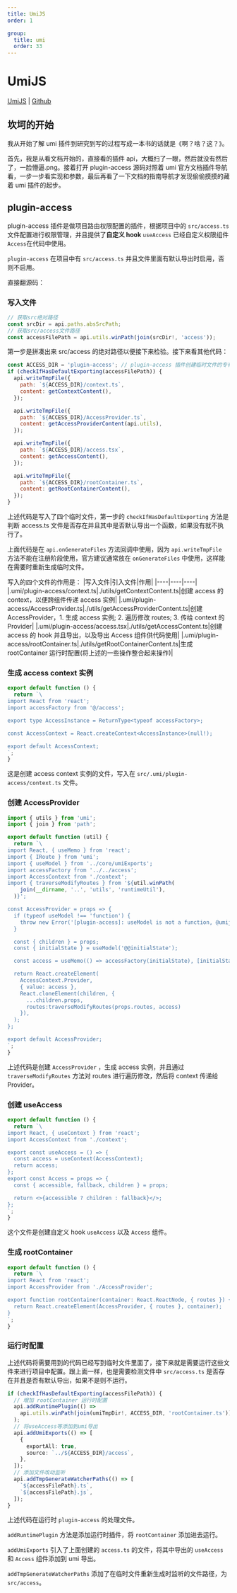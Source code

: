 ```yaml
---
title: UmiJS
order: 1

group:
  title: umi
  order: 33
---
```


# UmiJS

[UmiJS](https://umijs.org/) | [Github](https://github.com/umijs)

## 坎坷的开始

我从开始了解 umi 插件到研究到写的过程写成一本书的话就是《啊？啥？这？》。

首先，我是从看文档开始的，直接看的插件 api，大概扫了一眼，然后就没有然后了，一脸懵逼.png。接着打开 plugin-access 源码对照着 umi 官方文档插件导航看，一步一步看实现和参数，最后再看了一下文档的指南导航才发现偷偷摸摸的藏着 umi 插件的起步。

## plugin-access

plugin-access 插件是做项目路由权限配置的插件，根据项目中的 `src/access.ts` 文件配置进行权限管理，并且提供了**自定义 hook** `useAccess` 已经自定义权限组件 `Access`在代码中使用。

`plugin-access` 在项目中有 `src/access.ts` 并且文件里面有默认导出时启用，否则不启用。

直接翻源码：

### 写入文件

```js
// 获取src绝对路径
const srcDir = api.paths.absSrcPath;
// 获取src/access文件路径
const accessFilePath = api.utils.winPath(join(srcDir!, 'access'));
```

第一步是拼凑出来 src/access 的绝对路径以便接下来检验。接下来看其他代码：

```js
const ACCESS_DIR = 'plugin-access'; // plugin-access 插件创建临时文件的专有文件夹
if (checkIfHasDefaultExporting(accessFilePath)) {
  api.writeTmpFile({
    path: `${ACCESS_DIR}/context.ts`,
    content: getContextContent(),
  });

  api.writeTmpFile({
    path: `${ACCESS_DIR}/AccessProvider.ts`,
    content: getAccessProviderContent(api.utils),
  });

  api.writeTmpFile({
    path: `${ACCESS_DIR}/access.tsx`,
    content: getAccessContent(),
  });

  api.writeTmpFile({
    path: `${ACCESS_DIR}/rootContainer.ts`,
    content: getRootContainerContent(),
  });
}
```

上述代码是写入了四个临时文件，第一步的 `checkIfHasDefaultExporting` 方法是判断 access.ts 文件是否存在并且其中是否默认导出一个函数，如果没有就不执行了。

上面代码是在 `api.onGenerateFiles` 方法回调中使用，因为 `api.writeTmpFile` 方法不能在注册阶段使用，官方建议通常放在 `onGenerateFiles` 中使用，这样能在需要时重新生成临时文件。

写入的四个文件的作用是：
|写入文件|引入文件|作用|
|----|----|----|
|.umi/plugin-access/context.ts|./utils/getContextContent.ts|创建 access 的 context，以便跨组件传递 access 实例|
|.umi/plugin-access/AccessProvider.ts|./utils/getAccessProviderContent.ts|创建 AccessProvider，1. 生成 access 实例; 2. 遍历修改 routes; 3. 传给 context 的 Provider|
|.umi/plugin-access/access.tsx|./utils/getAccessContent.ts|创建 access 的 hook 并且导出，以及导出 Access 组件供代码使用|
|.umi/plugin-access/rootContainer.ts|./utils/getRootContainerContent.ts|生成 rootContainer 运行时配置(将上述的一些操作整合起来操作)|

### 生成 access context 实例

```js
export default function () {
  return `\
import React from 'react';
import accessFactory from '@/access';

export type AccessInstance = ReturnType<typeof accessFactory>;

const AccessContext = React.createContext<AccessInstance>(null!);

export default AccessContext;
`;
}
```

这是创建 access context 实例的文件，写入在 `src/.umi/plugin-access/context.ts` 文件。

### 创建 AccessProvider

```js
import { utils } from 'umi';
import { join } from 'path';

export default function (util) {
  return `\
import React, { useMemo } from 'react';
import { IRoute } from 'umi';
import { useModel } from '../core/umiExports';
import accessFactory from '../../access';
import AccessContext from './context';
import { traverseModifyRoutes } from '${util.winPath(
    join(__dirname, '..', 'utils', 'runtimeUtil'),
  )}';

const AccessProvider = props => {
  if (typeof useModel !== 'function') {
    throw new Error('[plugin-access]: useModel is not a function, @umijs/plugin-initial-state is needed.')
  }

  const { children } = props;
  const { initialState } = useModel('@@initialState');

  const access = useMemo(() => accessFactory(initialState), [initialState]);

  return React.createElement(
    AccessContext.Provider,
    { value: access },
    React.cloneElement(children, {
      ...children.props,
      routes:traverseModifyRoutes(props.routes, access)
    }),
  );
};

export default AccessProvider;
`;
}
```

上述代码是创建 `AccessProvider` ，生成 access 实例，并且通过 `traverseModifyRoutes` 方法对 routes 进行遍历修改，然后将 context 传递给 Provider。

### 创建 useAccess

```js
export default function () {
  return `\
import React, { useContext } from 'react';
import AccessContext from './context';

export const useAccess = () => {
  const access = useContext(AccessContext);
  return access;
};
export const Access = props => {
  const { accessible, fallback, children } = props;

  return <>{accessible ? children : fallback}</>;
};
`;
}
```

这个文件是创建自定义 hook `useAccess` 以及 `Access` 组件。

### 生成 rootContainer

```ts
export default function () {
  return `\
import React from 'react';
import AccessProvider from './AccessProvider';

export function rootContainer(container: React.ReactNode, { routes }) {
  return React.createElement(AccessProvider, { routes }, container);
}
`;
}
```

### 运行时配置

上述代码将需要用到的代码已经写到临时文件里面了，接下来就是需要运行这些文件来进行项目中配置。跟上面一样，也是需要检测文件中 `src/access.ts` 是否存在并且是否有默认导出，如果不是则不运行。

```ts
if (checkIfHasDefaultExporting(accessFilePath)) {
  // 增加 rootContainer 运行时配置
  api.addRuntimePlugin(() =>
    api.utils.winPath(join(umiTmpDir!, ACCESS_DIR, 'rootContainer.ts')),
  );
  // 将useAccess等添加到umi导出
  api.addUmiExports(() => [
    {
      exportAll: true,
      source: `../${ACCESS_DIR}/access`,
    },
  ]);
  // 添加文件改动监听
  api.addTmpGenerateWatcherPaths(() => [
    `${accessFilePath}.ts`,
    `${accessFilePath}.js`,
  ]);
}
```

上述代码在运行时 `plugin-access` 的处理文件。

`addRuntimePlugin` 方法是添加运行时插件，将 `rootContainer` 添加进去运行。

`addUmiExports` 引入了上面创建的 `access.ts` 的文件，将其中导出的 `useAccess` 和 `Access` 组件添加到 umi 导出。

`addTmpGenerateWatcherPaths` 添加了在临时文件重新生成时监听的文件路径，为 `src/access`。
